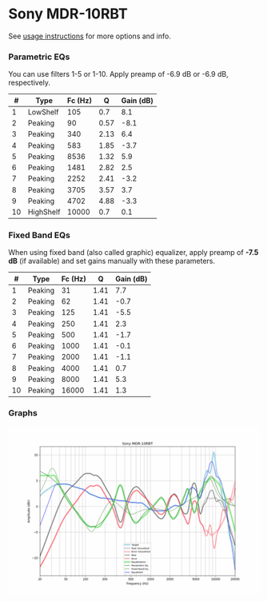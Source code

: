 # Sony MDR-10RBT
See [usage instructions](https://github.com/jaakkopasanen/AutoEq#usage) for more options and info.

### Parametric EQs
You can use filters 1-5 or 1-10. Apply preamp of -6.9 dB or -6.9 dB, respectively.

|   # | Type      |   Fc (Hz) |    Q |   Gain (dB) |
|-----|-----------|-----------|------|-------------|
|   1 | LowShelf  |       105 | 0.7  |         8.1 |
|   2 | Peaking   |        90 | 0.57 |        -8.1 |
|   3 | Peaking   |       340 | 2.13 |         6.4 |
|   4 | Peaking   |       583 | 1.85 |        -3.7 |
|   5 | Peaking   |      8536 | 1.32 |         5.9 |
|   6 | Peaking   |      1481 | 2.82 |         2.5 |
|   7 | Peaking   |      2252 | 2.41 |        -3.2 |
|   8 | Peaking   |      3705 | 3.57 |         3.7 |
|   9 | Peaking   |      4702 | 4.88 |        -3.3 |
|  10 | HighShelf |     10000 | 0.7  |         0.1 |

### Fixed Band EQs
When using fixed band (also called graphic) equalizer, apply preamp of **-7.5 dB** (if available) and set gains manually with these parameters.

|   # | Type    |   Fc (Hz) |    Q |   Gain (dB) |
|-----|---------|-----------|------|-------------|
|   1 | Peaking |        31 | 1.41 |         7.7 |
|   2 | Peaking |        62 | 1.41 |        -0.7 |
|   3 | Peaking |       125 | 1.41 |        -5.5 |
|   4 | Peaking |       250 | 1.41 |         2.3 |
|   5 | Peaking |       500 | 1.41 |        -1.7 |
|   6 | Peaking |      1000 | 1.41 |        -0.1 |
|   7 | Peaking |      2000 | 1.41 |        -1.1 |
|   8 | Peaking |      4000 | 1.41 |         0.7 |
|   9 | Peaking |      8000 | 1.41 |         5.3 |
|  10 | Peaking |     16000 | 1.41 |         1.3 |

### Graphs
![](./Sony%20MDR-10RBT.png)
